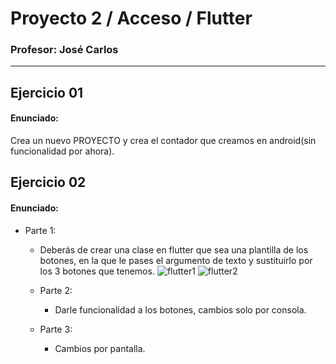 # Proyecto 2 / Acceso / Flutter

### Profesor: José Carlos
---

## Ejercicio 01
#### Enunciado:
Crea un nuevo PROYECTO y crea el contador que creamos en android(sin funcionalidad por ahora).







## Ejercicio 02
#### Enunciado:
- Parte 1:
    - Deberás de crear una clase en flutter que sea una plantilla de los botones, en la que le pases el argumento de texto y sustituirlo por los 3 botones que tenemos.
      ![flutter1](https://github.com/ChemaDvp/MartinezPalaciosA02/assets/115820368/71b7a621-fdcc-4c94-835e-581d1a224607)
      ![flutter2](https://github.com/ChemaDvp/MartinezPalaciosA02/assets/115820368/3fe31b36-a4d8-4b5f-8247-fcf3c717ad41)

  - Parte 2:
    - Darle funcionalidad a los botones, cambios solo por consola.
  - Parte 3:
    - Cambios por pantalla.
 

